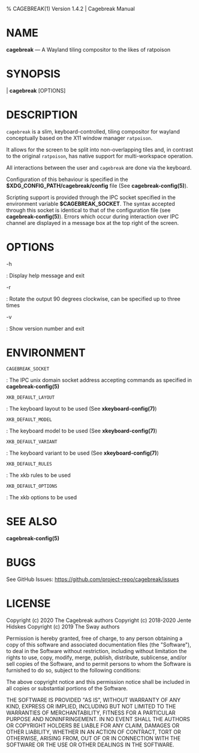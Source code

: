 % CAGEBREAK(1) Version 1.4.2 | Cagebreak Manual

# NAME

**cagebreak** — A Wayland tiling compositor to the likes of ratpoison

# SYNOPSIS

| **cagebreak** [OPTIONS]

# DESCRIPTION

`cagebreak` is a slim, keyboard-controlled, tiling compositor for
wayland conceptually based on the X11 window manager `ratpoison`.

It allows for the screen to be split into non-overlapping tiles and,
in contrast to the original `ratpoison`, has native support for
multi-workspace operation.

All interactions between the user and `cagebreak` are done via
the keyboard.

Configuration of this behaviour is specified in the
**\$XDG_CONFIG_PATH/cagebreak/config** file (See **cagebreak-config(5)**).

Scripting support is provided through the IPC
socket specified in the environment variable **\$CAGEBREAK_SOCKET**.
The syntax accepted through this socket is identical to
that of the configuration file (see **cagebreak-config(5)**).
Errors which occur during interaction over IPC channel
are displayed in a message box at the top right of the screen.

# OPTIONS

-h

: Display help message and exit

-r

: Rotate the output 90 degrees clockwise, can be specified up to three times

-v

: Show version number and exit

# ENVIRONMENT

`CAGEBREAK_SOCKET`

: The IPC unix domain socket address accepting
commands as specified in **cagebreak-config(5)**

`XKB_DEFAULT_LAYOUT`

: The keyboard layout to be used (See **xkeyboard-config(7)**)

`XKB_DEFAULT_MODEL`

: The keyboard model to be used (See **xkeyboard-config(7)**)

`XKB_DEFAULT_VARIANT`

: The keyboard variant to be used (See **xkeyboard-config(7)**)

`XKB_DEFAULT_RULES`

: The xkb rules to be used

`XKB_DEFAULT_OPTIONS`

: The xkb options to be used

# SEE ALSO

**cagebreak-config(5)**

# BUGS

See GitHub Issues: <https://github.com/project-repo/cagebreak/issues>

# LICENSE

Copyright (c) 2020 The Cagebreak authors
Copyright (c) 2018-2020 Jente Hidskes
Copyright (c) 2019 The Sway authors

Permission is hereby granted, free of charge, to any person obtaining a copy of
this software and associated documentation files (the "Software"), to deal in
the Software without restriction, including without limitation the rights to
use, copy, modify, merge, publish, distribute, sublicense, and/or sell copies
of the Software, and to permit persons to whom the Software is furnished to do
so, subject to the following conditions:

The above copyright notice and this permission notice shall be included in all
copies or substantial portions of the Software.

THE SOFTWARE IS PROVIDED "AS IS", WITHOUT WARRANTY OF ANY KIND, EXPRESS OR
IMPLIED, INCLUDING BUT NOT LIMITED TO THE WARRANTIES OF MERCHANTABILITY,
FITNESS FOR A PARTICULAR PURPOSE AND NONINFRINGEMENT. IN NO EVENT SHALL THE
AUTHORS OR COPYRIGHT HOLDERS BE LIABLE FOR ANY CLAIM, DAMAGES OR OTHER
LIABILITY, WHETHER IN AN ACTION OF CONTRACT, TORT OR OTHERWISE, ARISING FROM,
OUT OF OR IN CONNECTION WITH THE SOFTWARE OR THE USE OR OTHER DEALINGS IN THE
SOFTWARE.
